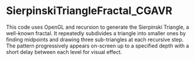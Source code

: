 # SierpinskiTriangleFractal_CGAVR
This code uses OpenGL and recursion to generate the Sierpinski Triangle, a well-known fractal. It repeatedly subdivides a triangle into smaller ones by finding midpoints and drawing three sub-triangles at each recursive step. The pattern progressively appears on-screen up to a specified depth with a short delay between each level for visual effect.
